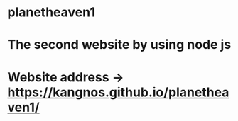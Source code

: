 # planetheaven1
# The second website by using node js
# Website address -> https://kangnos.github.io/planetheaven1/
